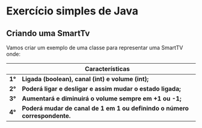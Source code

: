 # Exercício simples de Java

## Criando uma SmartTv

Vamos criar um exemplo de uma classe para representar uma SmartTV onde:

| | Características |
| --- | --- |
| **1°** | **Ligada (boolean), canal (int) e volume (int);** |
| **2°** | **Poderá ligar e desligar e assim mudar o estado ligada;** |
| **3°** | **Aumentará e diminuirá o volume sempre em +1 ou -1;** |
| **4°** | **Poderá mudar de canal de 1 em 1 ou definindo o número correspondente.** |


